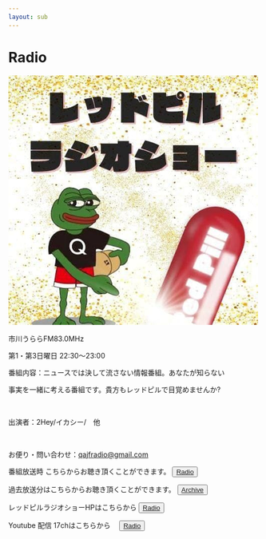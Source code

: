 ```yaml
---
layout: sub
---
```

# Radio

<img src="images/radio.jpg" style="max-width:100%;">

市川うららFM83.0MHz

第1・第3日曜日 22:30〜23:00    

番組内容：ニュースでは決して流さない情報番組。あなたが知らない

事実を一緒に考える番組です。貴方もレッドピルで目覚めませんか?

​

出演者：2Hey/イカシー/　他

​

​お便り・問い合わせ：qajfradio@gmail.com

番組放送時 こちらからお聴き頂くことができます。
<button>
  <a href="https://www.jcbasimul.com/?radio=fm%E3%81%86%E3%82%89%E3%82%89" target="_blank">Radio</a>
</button>

過去放送分はこちらからお聴き頂くことができます。
<button>
  <a href="http://www.fmu.co.jp/redpillradio.html" target="_blank">Archive</a>
</button>

レッドピルラジオショーHPはこちらから
<button>
  <a href="https://redpill-radio.info/" target="_blank">Radio</a>
</button>

Youtube 配信 17chはこちらから　
<button>
  <a href="https://www.youtube.com/channel/UCHGs107YRS63H516bE1EGhA" target="_blank">Radio</a>
</button>

